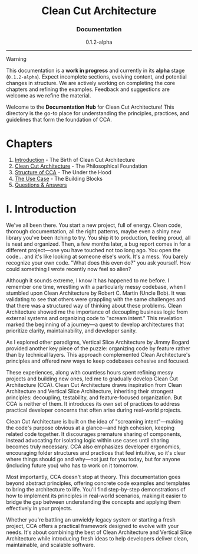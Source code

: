 <h1 align="center">Clean Cut Architecture</h1>
<h3 align="center">Documentation</h3>
<p align="center">0.1.2-alpha</p>

---

> [!WARNING]
> This documentation is a **work in progress** and currently in its **alpha** stage (`0.1.2-alpha`). Expect incomplete sections, evolving content, and potential changes in structure. We are actively working on completing the core chapters and refining the examples. Feedback and suggestions are welcome as we refine the material.

Welcome to the **Documentation Hub** for Clean Cut Architecture! This directory is the go-to place for understanding the principles, practices, and guidelines that form the foundation of CCA.

# Chapters

1. [Introduction](#i-introduction) - The Birth of Clean Cut Architecture
2. [Clean Cut Architecture](2-clean-cut-architecture/README.md) - The Philosophical Foundation
3. [Structure of CCA](3-structure-of-cca/README.md) - The Under the Hood
4. [The Use Case](4-the-use-case/README.md) - The Building Blocks
5. [Questions & Answers](5-questions-and-answers/README.md)

# I. Introduction

We've all been there. You start a new project, full of energy. Clean code, thorough documentation, all the right patterns, maybe even a shiny new library you've been itching to try. You ship it to production, feeling proud, all is neat and organized. Then, a few months later, a bug report comes in for a different project—one you have touched not too long ago. You open the code… and it's like looking at someone else's work. It's a mess. You barely recognize your own code. "What does this even do?" you ask yourself. How could something I wrote recently now feel so alien?

Although it sounds extreme, I know it has happened to me before. I remember one time, wrestling with a particularly messy codebase, when I stumbled upon Clean Architecture by Robert C. Martin (Uncle Bob). It was validating to see that others were grappling with the same challenges and that there was a structured way of thinking about these problems. Clean Architecture showed me the importance of decoupling business logic from external systems and organizing code to "scream intent." This revelation marked the beginning of a journey—a quest to develop architectures that prioritize clarity, maintainability, and developer sanity.

As I explored other paradigms, Vertical Slice Architecture by Jimmy Bogard provided another key piece of the puzzle: organizing code by feature rather than by technical layers. This approach complemented Clean Architecture's principles and offered new ways to keep codebases cohesive and focused.

These experiences, along with countless hours spent refining messy projects and building new ones, led me to gradually develop Clean Cut Architecture (CCA). Clean Cut Architecture draws inspiration from Clean Architecture and Vertical Slice Architecture, inheriting their strongest principles: decoupling, testability, and feature-focused organization. But CCA is neither of them. It introduces its own set of practices to address practical developer concerns that often arise during real-world projects.

Clean Cut Architecture is built on the idea of "screaming intent"—making the code's purpose obvious at a glance—and high cohesion, keeping related code together. It discourages premature sharing of components, instead advocating for isolating logic within use cases until sharing becomes truly necessary. CCA also emphasizes developer ergonomics, encouraging folder structures and practices that feel intuitive, so it's clear where things should go and why—not just for you today, but for anyone (including future you) who has to work on it tomorrow.

Most importantly, CCA doesn't stop at theory. This documentation goes beyond abstract principles, offering concrete code examples and templates to bring the architecture to life. You'll find step-by-step demonstrations of how to implement its principles in real-world scenarios, making it easier to bridge the gap between understanding the concepts and applying them effectively in your projects.

Whether you're battling an unwieldy legacy system or starting a fresh project, CCA offers a practical framework designed to evolve with your needs. It's about combining the best of Clean Architecture and Vertical Slice Architecture while introducing fresh ideas to help developers deliver clean, maintainable, and scalable software.
